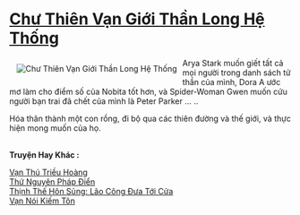 <a href="https://truyenwiki.net/chu-thien-van-gioi-than-long-he-thong.35758/" title="Chư Thiên Vạn Giới Thần Long Hệ Thống"><h1>Chư Thiên Vạn Giới Thần Long Hệ Thống</h1></a><div style="display:table"><img align="right" style="float: left; padding: 10px;" src="https://truyenwiki.net/a/img/str/src/35758.jpg" alt="Chư Thiên Vạn Giới Thần Long Hệ Thống">Arya Stark muốn giết tất cả mọi người trong danh sách tử thần của mình, Dora A ước mơ làm cho điểm số của Nobita tốt hơn, và Spider-Woman Gwen muốn cứu người bạn trai đã chết của mình là Peter Parker ... ..<p></p> Hóa thân thành một con rồng, đi bộ qua các thiên đường và thế giới, và thực hiện mong muốn của họ.</div><p><br><b>Truyện Hay Khác :</b></p><a href="https://truyenwiki.net/van-thu-trieu-hoang.35053/" alt="Vạn Thú Triều Hoàng">Vạn Thú Triều Hoàng</a><br/><a href="https://github.com/nownovels/wikidich/tree/master/truyenhay/35428" alt="Thứ Nguyên Pháp Điển">Thứ Nguyên Pháp Điển</a><br/><a href="https://sangtacviet.wordpress.com/2020/10/22/thinh-the-hon-sung-lao-cong-dua-toi-cua/" alt="Thịnh Thế Hôn Sủng: Lão Công Đưa Tới Cửa">Thịnh Thế Hôn Sủng: Lão Công Đưa Tới Cửa</a><br/><a href="https://github.com/nownovels/wikidich/tree/master/truyenhay/35429" alt="Vạn Nói Kiếm Tôn">Vạn Nói Kiếm Tôn</a><br/>